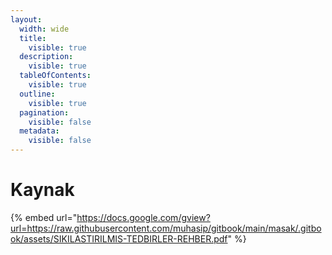 ```yaml
---
layout:
  width: wide
  title:
    visible: true
  description:
    visible: true
  tableOfContents:
    visible: true
  outline:
    visible: true
  pagination:
    visible: false
  metadata:
    visible: false
---
```


# Kaynak

{% embed url="https://docs.google.com/gview?url=https://raw.githubusercontent.com/muhasip/gitbook/main/masak/.gitbook/assets/SIKILASTIRILMIS-TEDBIRLER-REHBER.pdf" %}
